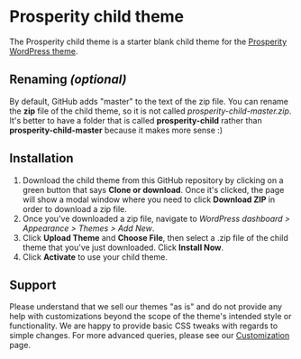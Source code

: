 # Prosperity child theme

The Prosperity child theme is a starter blank child theme for the [Prosperity WordPress theme](https://themesharbor.com/downloads/prosperity/).

## Renaming _(optional)_

By default, GitHub adds "master" to the text of the zip file. You can rename the **zip** file of the child theme, so it is not called _prosperity-child-master.zip_. It's better to have a folder that is called **prosperity-child** rather than **prosperity-child-master** because it makes more sense :)

## Installation

1. Download the child theme from this GitHub repository by clicking on a green button that says **Clone or download**. Once it's clicked, the page will show a modal window where you need to click **Download ZIP** in order to download a zip file.
2. Once you've downloaded a zip file, navigate to _WordPress dashboard > Appearance > Themes > Add New_.
3. Click **Upload Theme** and **Choose File**, then select a .zip file of the child theme that you've just downloaded. Click **Install Now**.
4. Click **Activate** to use your child theme.

## Support

Please understand that we sell our themes "as is" and do not provide any help with customizations beyond the scope of the theme's intended style or functionality. We are happy to provide basic CSS tweaks with regards to simple changes. For more advanced queries, please see our [Customization](https://themesharbor.com/customization/) page.
